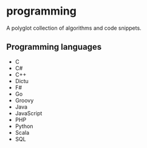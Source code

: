 # programming
A polyglot collection of algorithms and code snippets.

## Programming languages

* C
* C#
* C++
* Dictu
* F#
* Go
* Groovy
* Java
* JavaScript
* PHP
* Python
* Scala
* SQL
